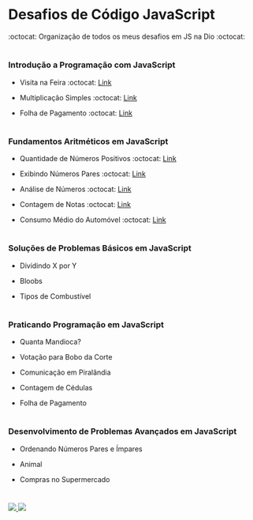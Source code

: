 # Desafios de Código JavaScript 
:octocat: Organização de todos os meus desafios em JS na Dio :octocat:
# 
### Introdução a Programação com JavaScript

- Visita na Feira 
:octocat: [Link](#)

- Multiplicação Simples
:octocat: [Link](#)

- Folha de Pagamento
:octocat: [Link](#)
#
### Fundamentos Aritméticos em JavaScript

- Quantidade de Números Positivos
:octocat: [Link](#)

- Exibindo Números Pares
:octocat: [Link](#)

- Análise de Números
:octocat: [Link](#)

- Contagem de Notas
:octocat: [Link](#)

- Consumo Médio do Automóvel
:octocat: [Link](#)
#
### Soluções de Problemas Básicos em JavaScript

- Dividindo X por Y

- Bloobs

- Tipos de Combustível
#
### Praticando Programação em JavaScript

- Quanta Mandioca?

- Votação para Bobo da Corte

- Comunicação em Piralândia

- Contagem de Cédulas

- Folha de Pagamento
#
### Desenvolvimento de Problemas Avançados em JavaScript

- Ordenando Números Pares e Ímpares

- Animal

- Compras no Supermercado
#

<table>
        <a href="https://www.linkedin.com/in/debhvaloispsy/" alt="LinkedIn" target="_blank">
            <img src="https://img.shields.io/badge/LinkedIn-%230077B5.svg?&style=flat-square&logo=linkedin&logoColor=white">
        </a>
        <a href="https://wa.me/message/ONHPRA62USWYK1" alt="WhatsApp" target="_blank">
            <img src="https://img.shields.io/badge/-WhatsApp-25d366?style=flat-square&labelColor=25d366&logo=whatsapp&logoColor=white&link=https://wa.me/5584981430120">
        </a>
</table>
